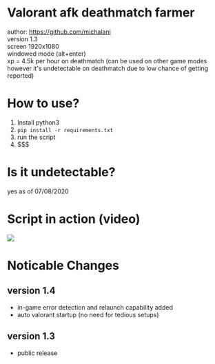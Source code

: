 # Valorant afk deathmatch farmer
author: https://github.com/michalani \
version 1.3\
screen 1920x1080\
windowed mode (alt+enter)\
xp = 4.5k per hour on deathmatch (can be used on other game modes however it's undetectable on deathmatch due to low chance of getting reported)
# How to use?
1. Install python3
2. `pip install -r requirements.txt `
3. run the script
4. $$$
# Is it undetectable?
yes as of 07/08/2020
# Script in action (video)
[![](http://img.youtube.com/vi/r0JXnD8xY_w/0.jpg)](http://www.youtube.com/watch?v=r0JXnD8xY_w "")
# Noticable Changes
## version 1.4
* in-game error detection and  relaunch capability added
* auto valorant startup (no need for tedious setups)
## version 1.3
* public release
